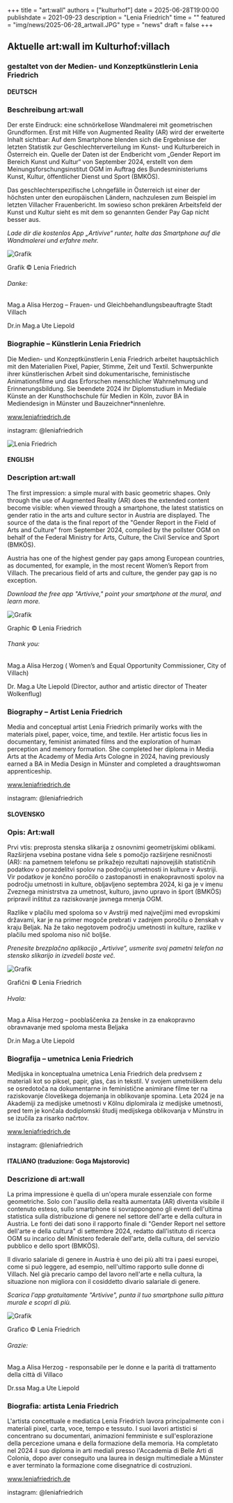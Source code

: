 +++ 
title = "art:wall" 
authors = ["kulturhof"]
date = 2025-06-28T19:00:00 
publishdate = 2021-09-23 
description = "Lenia Friedrich" 
time = "" 
featured = "img/news/2025-06-28_artwall.JPG" 
type = "news"
draft = false
+++

## Aktuelle art:wall im Kulturhof:villach
### gestaltet von der Medien- und Konzeptkünstlerin Lenia Friedrich

#### DEUTSCH
### Beschreibung art:wall
Der erste Eindruck: eine schnörkellose Wandmalerei mit geometrischen Grundformen. Erst mit Hilfe von Augmented Reality (AR) wird der erweiterte Inhalt sichtbar: Auf dem Smartphone blenden sich die Ergebnisse der letzten Statistik zur Geschlechterverteilung im Kunst- und Kulturbereich in Österreich ein. Quelle der Daten ist der Endbericht vom „Gender Report im Bereich Kunst und Kultur“ von September 2024, erstellt von dem Meinungsforschungsinstitut OGM im Auftrag des Bundesministeriums Kunst, Kultur, öffentlicher Dienst und Sport (BMKÖS).

Das geschlechterspezifische Lohngefälle in Österreich ist einer der höchsten unter den europäischen Ländern, nachzulesen zum Beispiel im letzten Villacher Frauenbericht. Im sowieso schon prekären Arbeitsfeld der Kunst und Kultur sieht es mit dem so genannten Gender Pay Gap nicht besser aus. 

*Lade dir die kostenlos App „Artivive“ runter, halte das Smartphone auf die Wandmalerei und erfahre mehr.*

![Grafik](/img/news/2025-06-28_artwall_DE.jpg)

Grafik © Lenia Friedrich

###### Danke:
Mag.a   Alisa Herzog – Frauen- und Gleichbehandlungsbeauftragte Stadt Villach

Dr.in Mag.a  Ute Liepold

### Biographie – Künstlerin Lenia Friedrich
Die Medien- und Konzeptkünstlerin Lenia Friedrich arbeitet hauptsächlich mit den Materialien Pixel, Papier, Stimme, Zeit und Textil. Schwerpunkte ihrer künstlerischen Arbeit sind dokumentarische, feministische Animationsfilme und das Erforschen menschlicher Wahrnehmung und Erinnerungsbildung.  Sie beendete 2024 ihr Diplomstudium in Mediale Künste an der Kunsthochschule für Medien in Köln, zuvor BA in Mediendesign in Münster und Bauzeichner\*innenlehre.

www.leniafriedrich.de

instagram: @leniafriedrich

![Lenia Friedrich](/img/events/2025-06-28_LeniaFriedrich_c_JelenaIlic.jpg)


#### ENGLISH
### Description art:wall
The first impression: a simple mural with basic geometric shapes. Only through the use of Augmented Reality (AR) does the extended content become visible: when viewed through a smartphone, the latest statistics on gender ratio in the arts and culture sector in Austria are displayed. The source of the data is the final report of the "Gender Report in the Field of Arts and Culture" from September 2024, compiled by the pollster OGM on behalf of the Federal Ministry for Arts, Culture, the Civil Service and Sport (BMKÖS).

Austria has one of the highest gender pay gaps among European countries, as documented, for example, in the most recent Women’s Report from Villach. The precarious field of arts and culture, the gender pay gap is no exception.

*Download the free app "Artivive," point your smartphone at the mural, and learn more.*

![Grafik](/img/news/2025-06-28_artwall_EN.jpg)

Graphic © Lenia Friedrich

###### Thank you:
Mag.a Alisa Herzog ( Women’s and Equal Opportunity Commissioner, City of Villach)

Dr. Mag.a Ute Liepold (Director, author and artistic director of Theater Wolkenflug)

### Biography – Artist Lenia Friedrich
Media and conceptual artist Lenia Friedrich primarily works with the materials pixel, paper, voice, time, and textile. Her artistic focus lies in documentary, feminist animated films and the exploration of human perception and memory formation. She completed her diploma in Media Arts at the Academy of Media Arts Cologne in 2024, having previously earned a BA in Media Design in Münster and completed a draughtswoman apprenticeship.

www.leniafriedrich.de

instagram: @leniafriedrich


#### SLOVENSKO
### Opis: Art:wall
Prvi vtis: preprosta stenska slikarija z osnovnimi geometrijskimi oblikami. Razširjena vsebina postane vidna šele s pomočjo razširjene resničnosti (AR): na pametnem telefonu se prikažejo rezultati najnovejših statističnih podatkov o porazdelitvi spolov na področju umetnosti in kulture v Avstriji. Vir podatkov je končno poročilo o zastopanosti in enakopravnosti spolov na področju umetnosti in kulture, obljavljeno septembra 2024, ki ga je v imenu Zveznega ministrstva za umetnost, kulturo, javno upravo in šport (BMKÖS) pripravil inštitut za raziskovanje javnega mnenja OGM.

Razlike v plačilu med spoloma so v Avstriji med največjimi med evropskimi državami, kar je na primer mogoče prebrati v zadnjem poročilu o ženskah v kraju Beljak. Na že tako negotovem področju umetnosti in kulture, razlike v plačilu med spoloma niso nič boljše.

*Prenesite brezplačno aplikacijo „Artivive“, usmerite svoj pametni telefon na stensko slikarijo in izvedeli boste več.*

![Grafik](/img/news/2025-06-28_artwall_SL.jpg)

Grafični © Lenia Friedrich

###### Hvala:
Mag.a   Alisa Herzog – pooblaščenka za ženske in za enakopravno obravnavanje med spoloma mesta Beljaka

Dr.in Mag.a  Ute Liepold

### Biografija – umetnica Lenia Friedrich
Medijska in konceptualna umetnica Lenia Friedrich dela predvsem z materiali kot so piksel, papir, glas, čas in tekstil. V svojem umetniškem delu se osredotoča na dokumentarne in feministične animirane filme ter na raziskovanje človeškega dojemanja in oblikovanje spomina.  Leta 2024 je na Akademiji za medijske umetnosti v Kölnu diplomirala iz medijske umetnosti, pred tem je končala dodiplomski študij medijskega oblikovanja v Münstru in se izučila za risarko načrtov.

www.leniafriedrich.de

instagram: @leniafriedrich


#### ITALIANO (traduzione: Goga Majstorovic)
### Descrizione di art:wall
La prima impressione è quella di un'opera murale essenziale con forme geometriche. Solo con l'ausilio della realtà aumentata (AR) diventa visibile il contenuto esteso, sullo smartphone si sovrappongono gli eventi dell'ultima statistica sulla distribuzione di genere nel settore dell'arte e della cultura in Austria. Le fonti dei dati sono il rapporto finale di "Gender Report nel settore dell'arte e della cultura" di settembre 2024, redatto dall'istituto di ricerca OGM su incarico del Ministero federale dell'arte, della cultura, del servizio pubblico e dello sport (BMKÖS). 

Il divario salariale di genere in Austria è uno dei più alti tra i paesi europei, come si può leggere, ad esempio, nell'ultimo rapporto sulle donne di Villach.
Nel già precario campo del lavoro nell'arte e nella cultura, la situazione non migliora con il cosiddetto divario salariale di genere. 

*Scarica l'app gratuitamente "Artivive", punta il tuo smartphone sulla pittura murale e scopri di più.*

![Grafik](/img/news/2025-06-28_artwall_IT.jpg)

Grafico © Lenia Friedrich

###### Grazie: 
Mag.a Alisa Herzog - responsabile per le donne e la parità di trattamento della città di Villaco 

Dr.ssa Mag.a Ute Liepold

### Biografia: artista Lenia Friedrich
L'artista concettuale e mediatica Lenia Friedrich lavora principalmente con i materiali pixel, carta, voce, tempo e tessuto. I suoi lavori artistici si concentrano su documentari, animazioni femministe e sull'esplorazione della percezione umana e della formazione della memoria. Ha completato nel 2024 il suo diploma in arti mediali presso l'Accademia di Belle Arti di Colonia, dopo aver conseguito una laurea in design multimediale a Münster e aver terminato la formazione come disegnatrice di costruzioni.

www.leniafriedrich.de

instagram: @leniafriedrich

